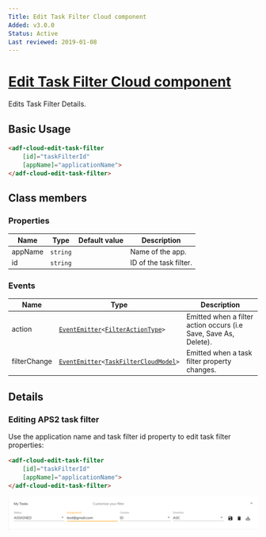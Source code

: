 ```yaml
---
Title: Edit Task Filter Cloud component
Added: v3.0.0
Status: Active
Last reviewed: 2019-01-08
---
```


# [Edit Task Filter Cloud component](../../lib/process-services-cloud/src/lib/task/task-filters/components/edit-task-filter-cloud.component.ts "Defined in edit-task-filter-cloud.component.ts")

Edits Task Filter Details.

## Basic Usage

```html
<adf-cloud-edit-task-filter 
    [id]="taskFilterId"
    [appName]="applicationName">
</adf-cloud-edit-task-filter>
```

## Class members

### Properties

| Name | Type | Default value | Description |
| ---- | ---- | ------------- | ----------- |
| appName | `string` |  | Name of the app. |
| id | `string` |  | ID of the task filter. |

### Events

| Name | Type | Description |
| ---- | ---- | ----------- |
| action | [`EventEmitter`](https://angular.io/api/core/EventEmitter)`<`[`FilterActionType`](../../lib/process-services-cloud/src/lib/task/task-filters/models/filter-cloud.model.ts)`>` | Emitted when a filter action occurs (i.e Save, Save As, Delete). |
| filterChange | [`EventEmitter`](https://angular.io/api/core/EventEmitter)`<`[`TaskFilterCloudModel`](../../lib/process-services-cloud/src/lib/task/task-filters/models/filter-cloud.model.ts)`>` | Emitted when a task filter property changes. |

## Details

### Editing APS2 task filter

Use the application name and task filter id property to edit task filter properties:

```html
<adf-cloud-edit-task-filter
    [id]="taskFilterId"
    [appName]="applicationName">
</adf-cloud-edit-task-filter>
```

![edit-task-filter-cloud](../docassets/images/edit-task-filter-cloud.component.png)
